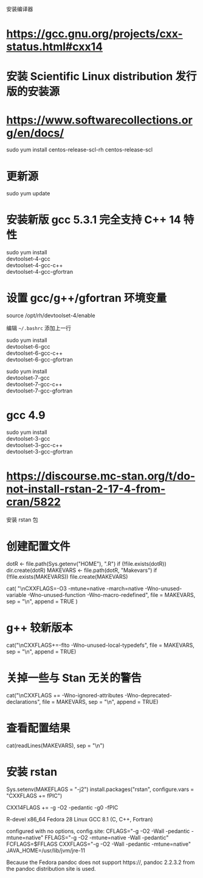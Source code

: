 安装编译器

# https://gcc.gnu.org/projects/cxx-status.html#cxx14
# 安装 Scientific Linux distribution 发行版的安装源
# https://www.softwarecollections.org/en/docs/
sudo yum install centos-release-scl-rh centos-release-scl
# 更新源
sudo yum update

# 安装新版 gcc 5.3.1 完全支持 C++ 14 特性
sudo yum install \
  devtoolset-4-gcc \
  devtoolset-4-gcc-c++ \
  devtoolset-4-gcc-gfortran

# 设置 gcc/g++/gfortran 环境变量
source /opt/rh/devtoolset-4/enable

编辑 `~/.bashrc` 添加上一行

sudo yum install \
  devtoolset-6-gcc \
  devtoolset-6-gcc-c++ \
  devtoolset-6-gcc-gfortran

sudo yum install \
  devtoolset-7-gcc \
  devtoolset-7-gcc-c++ \
  devtoolset-7-gcc-gfortran
  
# gcc 4.9
sudo yum install \
  devtoolset-3-gcc \
  devtoolset-3-gcc-c++ \
  devtoolset-3-gcc-gfortran
  
# https://discourse.mc-stan.org/t/do-not-install-rstan-2-17-4-from-cran/5822
  
安装 rstan 包

# 创建配置文件
dotR <- file.path(Sys.getenv("HOME"), ".R")
if (!file.exists(dotR)) dir.create(dotR)
MAKEVARS <- file.path(dotR, "Makevars")
if (!file.exists(MAKEVARS)) file.create(MAKEVARS)

cat(
  "\nCXXFLAGS=-O3 -mtune=native -march=native -Wno-unused-variable -Wno-unused-function  -Wno-macro-redefined",
  file = MAKEVARS, 
  sep = "\n", 
  append = TRUE
)

# g++ 较新版本
cat("\nCXXFLAGS+=-flto -Wno-unused-local-typedefs", 
    file = MAKEVARS, sep = "\n", append = TRUE)

# 关掉一些与 Stan 无关的警告	
cat("\nCXXFLAGS += -Wno-ignored-attributes -Wno-deprecated-declarations", 
    file = MAKEVARS, sep = "\n", append = TRUE)

# 查看配置结果
cat(readLines(MAKEVARS), sep = "\n")	

# 安装 rstan
Sys.setenv(MAKEFLAGS = "-j2") 
install.packages("rstan", configure.vars = "CXXFLAGS += fPIC")

CXX14FLAGS += -g -O2 -pedantic -g0 -fPIC

R-devel
x86_64 Fedora 28 Linux
GCC 8.1 (C, C++, Fortran)

configured with no options, config.site:
CFLAGS="-g -O2 -Wall -pedantic -mtune=native"
FFLAGS="-g -O2 -mtune=native -Wall -pedantic"
FCFLAGS=$FFLAGS
CXXFLAGS="-g -O2 -Wall -pedantic -mtune=native"
JAVA_HOME=/usr/lib/jvm/jre-11

Because the Fedora pandoc does not support https://, pandoc 2.2.3.2 from the 
pandoc distribution site is used.

